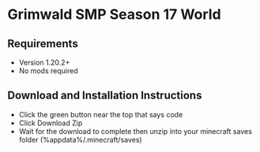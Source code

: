 # Grimwald SMP Season 17 World

## Requirements
- Version 1.20.2+
- No mods required

## Download and Installation Instructions
- Click the green button near the top that says code
- Click Download Zip
- Wait for the download to complete then unzip into your minecraft saves folder (%appdata%/.minecraft/saves)
